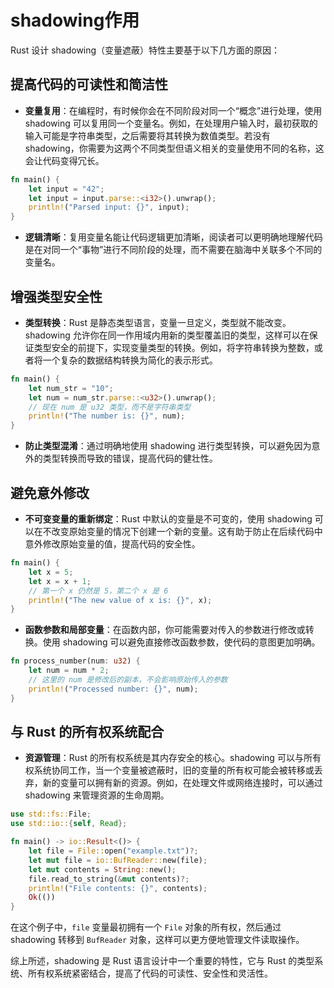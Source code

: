 # shadowing作用

Rust 设计 shadowing（变量遮蔽）特性主要基于以下几方面的原因：

## 提高代码的可读性和简洁性

- **变量复用**：在编程时，有时候你会在不同阶段对同一个“概念”进行处理，使用 shadowing 可以复用同一个变量名。例如，在处理用户输入时，最初获取的输入可能是字符串类型，之后需要将其转换为数值类型。若没有 shadowing，你需要为这两个不同类型但语义相关的变量使用不同的名称，这会让代码变得冗长。

```rust
fn main() {
    let input = "42";
    let input = input.parse::<i32>().unwrap();
    println!("Parsed input: {}", input);
}
```

- **逻辑清晰**：复用变量名能让代码逻辑更加清晰，阅读者可以更明确地理解代码是在对同一个“事物”进行不同阶段的处理，而不需要在脑海中关联多个不同的变量名。

## 增强类型安全性

- **类型转换**：Rust 是静态类型语言，变量一旦定义，类型就不能改变。shadowing 允许你在同一作用域内用新的类型覆盖旧的类型，这样可以在保证类型安全的前提下，实现变量类型的转换。例如，将字符串转换为整数，或者将一个复杂的数据结构转换为简化的表示形式。

```rust
fn main() {
    let num_str = "10";
    let num = num_str.parse::<u32>().unwrap();
    // 现在 num 是 u32 类型，而不是字符串类型
    println!("The number is: {}", num);
}
```

- **防止类型混淆**：通过明确地使用 shadowing 进行类型转换，可以避免因为意外的类型转换而导致的错误，提高代码的健壮性。

## 避免意外修改

- **不可变变量的重新绑定**：Rust 中默认的变量是不可变的，使用 shadowing 可以在不改变原始变量的情况下创建一个新的变量。这有助于防止在后续代码中意外修改原始变量的值，提高代码的安全性。

```rust
fn main() {
    let x = 5;
    let x = x + 1;
    // 第一个 x 仍然是 5，第二个 x 是 6
    println!("The new value of x is: {}", x);
}
```

- **函数参数和局部变量**：在函数内部，你可能需要对传入的参数进行修改或转换。使用 shadowing 可以避免直接修改函数参数，使代码的意图更加明确。

```rust
fn process_number(num: u32) {
    let num = num * 2;
    // 这里的 num 是修改后的副本，不会影响原始传入的参数
    println!("Processed number: {}", num);
}
```

## 与 Rust 的所有权系统配合

- **资源管理**：Rust 的所有权系统是其内存安全的核心。shadowing 可以与所有权系统协同工作，当一个变量被遮蔽时，旧的变量的所有权可能会被转移或丢弃，新的变量可以拥有新的资源。例如，在处理文件或网络连接时，可以通过 shadowing 来管理资源的生命周期。

```rust
use std::fs::File;
use std::io::{self, Read};

fn main() -> io::Result<()> {
    let file = File::open("example.txt")?;
    let mut file = io::BufReader::new(file);
    let mut contents = String::new();
    file.read_to_string(&mut contents)?;
    println!("File contents: {}", contents);
    Ok(())
}
```

在这个例子中，`file` 变量最初拥有一个 `File` 对象的所有权，然后通过 shadowing 转移到 `BufReader` 对象，这样可以更方便地管理文件读取操作。

综上所述，shadowing 是 Rust 语言设计中一个重要的特性，它与 Rust 的类型系统、所有权系统紧密结合，提高了代码的可读性、安全性和灵活性。
